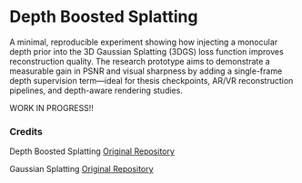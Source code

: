 # Depth Boosted Splatting
A minimal, reproducible experiment showing how injecting a monocular depth prior into the 3D Gaussian Splatting (3DGS) loss function improves reconstruction quality.
The research prototype aims to demonstrate a measurable gain in PSNR and visual sharpness by adding a single-frame depth supervision term—ideal for thesis checkpoints, AR/VR reconstruction pipelines, and depth-aware rendering studies.

WORK IN PROGRESS!!

### Credits
Depth Boosted Splatting [Original Repository](https://github.com/DepthAnything/Depth-Anything-V2) 

Gaussian Splatting [Original Repository](https://github.com/graphdeco-inria/gaussian-splatting)
